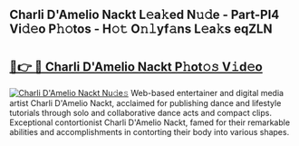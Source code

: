 ## Charli D'Amelio Nackt L𝚎a𝚔ed N𝚞𝚍e - Part-PI4 Vi𝚍𝚎o P𝚑𝚘tos - H𝚘𝚝 O𝚗𝚕yf𝚊ns L𝚎a𝚔s eqZLN

# <h2><a href="http://kfd8fw.oniu.top/?m=Charli+D%27Amelio+Nackt">🔗👉 🔴 Charli D'Amelio Nackt P𝚑ot𝚘𝚜 V𝚒d𝚎o</a></h2>

[![Charli D'Amelio Nackt Nu𝚍e𝚜](https://i.imgur.com/0qMVB7G.gif)](http://kfd8fw.oniu.top/?m=Charli+D%27Amelio+Nackt)
Web-based entertainer and digital media artist Charli D'Amelio Nackt, acclaimed for publishing dance and lifestyle tutorials through solo and collaborative dance acts and compact clips. Exceptional contortionist Charli D'Amelio Nackt, famed for their remarkable abilities and accomplishments in contorting their body into various shapes.  
